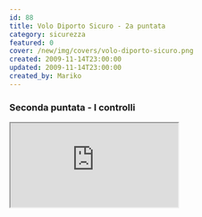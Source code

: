 ```yaml
---
id: 88
title: Volo Diporto Sicuro - 2a puntata
category: sicurezza
featured: 0
cover: /new/img/covers/volo-diporto-sicuro.png
created: 2009-11-14T23:00:00
updated: 2009-11-14T23:00:00
created_by: Mariko
---
```


### Seconda puntata - I controlli

<iframe src="https://www.youtube.com/embed/8J5XPRYBxz8/?controls=1" allow="fullscreen"></iframe>
